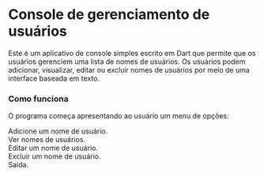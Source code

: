 # Console de gerenciamento de usuários

Este é um aplicativo de console simples escrito em Dart que permite que os usuários gerenciem uma lista de nomes de usuários. 
Os usuários podem adicionar, visualizar, editar ou excluir nomes de usuários por meio de uma interface baseada em texto.

### Como funciona
O programa começa apresentando ao usuário um menu de opções:

Adicione um nome de usuário. <br> 
Ver nomes de usuários. <br>
Editar um nome de usuário. <br>
Excluir um nome de usuário. <br>
Saída. <br>
